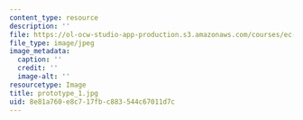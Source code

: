```yaml
---
content_type: resource
description: ''
file: https://ol-ocw-studio-app-production.s3.amazonaws.com/courses/ec-710-d-lab-medical-technologies-for-the-developing-world-spring-2010/8e81a760e8c717fbc883544c67011d7c_prototype_1.jpg
file_type: image/jpeg
image_metadata:
  caption: ''
  credit: ''
  image-alt: ''
resourcetype: Image
title: prototype_1.jpg
uid: 8e81a760-e8c7-17fb-c883-544c67011d7c
---
```

